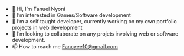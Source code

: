 - 👋 Hi, I’m Fanuel Nyoni
- 👀 I’m interested in Games/Software development
- 🌱 I’m a self taught developer, currently working on my own portfolio projects in web development
- 💞️ I’m looking to collaborate on any projets involving web or software development.
- 📫 How to reach me Fancyee10@gmail.com

<!---
FanuelNyoni/FanuelNyoni is a ✨ special ✨ repository because its `README.md` (this file) appears on your GitHub profile.
You can click the Preview link to take a look at your changes.
--->

